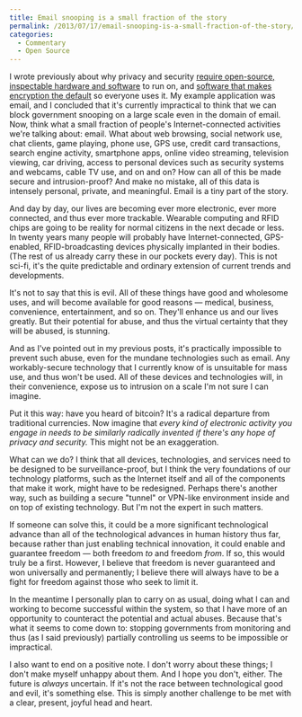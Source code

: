 ```yaml
---
title: Email snooping is a small fraction of the story
permalink: /2013/07/17/email-snooping-is-a-small-fraction-of-the-story/
categories:
  - Commentary
  - Open Source
---
```

I wrote previously about why privacy and security [require open-source, inspectable hardware and software][1] to run on, and [software that makes encryption the default][2] so everyone uses it. My example application was email, and I concluded that it's currently impractical to think that we can block government snooping on a large scale even in the domain of email. 
Now, think what a small fraction of people's Internet-connected activities we're talking about: email. What about web browsing, social network use, chat clients, game playing, phone use, GPS use, credit card transactions, search engine activity, smartphone apps, online video streaming, television viewing, car driving, access to personal devices such as security systems and webcams, cable TV use, and on and on? How can all of this be made secure and intrusion-proof? And make no mistake, all of this data is intensely personal, private, and meaningful. Email is a tiny part of the story.

And day by day, our lives are becoming ever more electronic, ever more connected, and thus ever more trackable. Wearable computing and RFID chips are going to be reality for normal citizens in the next decade or less. In twenty years many people will probably have Internet-connected, GPS-enabled, RFID-broadcasting devices physically implanted in their bodies. (The rest of us already carry these in our pockets every day). This is not sci-fi, it's the quite predictable and ordinary extension of current trends and developments.

It's not to say that this is evil. All of these things have good and wholesome uses, and will become available for good reasons &#8212; medical, business, convenience, entertainment, and so on. They'll enhance us and our lives greatly. But their potential for abuse, and thus the virtual certainty that they will be abused, is stunning.

And as I've pointed out in my previous posts, it's practically impossible to prevent such abuse, even for the mundane technologies such as email. Any workably-secure technology that I currently know of is unsuitable for mass use, and thus won't be used. All of these devices and technologies will, in their convenience, expose us to intrusion on a scale I'm not sure I can imagine.

Put it this way: have you heard of bitcoin? It's a radical departure from traditional currencies. Now imagine that *every kind of electronic activity you engage in needs to be similarly radically invented if there's any hope of privacy and security.* This might not be an exaggeration.

What can we do? I think that all devices, technologies, and services need to be designed to be surveillance-proof, but I think the very foundations of our technology platforms, such as the Internet itself and all of the components that make it work, might have to be redesigned. Perhaps there's another way, such as building a secure "tunnel" or VPN-like environment inside and on top of existing technology. But I'm not the expert in such matters.

If someone can solve this, it could be a more significant technological advance than all of the technological advances in human history thus far, because rather than just enabling technical innovation, it could enable and guarantee freedom &#8212; both freedom *to* and freedom *from*. If so, this would truly be a first. However, I believe that freedom is never guaranteed and won universally and permanently; I believe there will always have to be a fight for freedom against those who seek to limit it.

In the meantime I personally plan to carry on as usual, doing what I can and working to become successful within the system, so that I have more of an opportunity to counteract the potential and actual abuses. Because that's what it seems to come down to: stopping governments from monitoring and thus (as I said previously) partially controlling us seems to be impossible or impractical.

I also want to end on a positive note. I don't worry about these things; I don't make myself unhappy about them. And I hope you don't, either. The future is *always* uncertain. If it's not the race between technological good and evil, it's something else. This is simply another challenge to be met with a clear, present, joyful head and heart.

 [1]: http://www.xaprb.com/blog/2013/07/05/without-free-software-and-hardware-privacy-is-impossible/ "Without free software and hardware, privacy is impossible"
 [2]: http://www.xaprb.com/blog/2013/07/06/privacy-is-impossible-unless-its-the-default/ "Privacy is impossible unless it’s the default"
